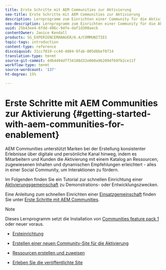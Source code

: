 ```yaml
---
title: Erste Schritte mit AEM Communities zur Aktivierung
seo-title: Erste Schritte mit AEM Communities zur Aktivierung
description: Lernprogramm zum Einrichten einer Community für die Aktivierung
seo-description: Lernprogramm zum Einrichten einer Community für die Aktivierung
uuid: 25b43ee4-6fdd-496c-94fe-daf1d300aecb
contentOwner: Janice Kendall
products: SG_EXPERIENCEMANAGER/6.4/COMMUNITIES
topic-tags: introduction
content-type: reference
discoiquuid: 31cc7819-cc4d-4804-9fab-005d8bef0714
translation-type: tm+mt
source-git-commit: 4d64494dff34108d32e060a96209df697b2ce11f
workflow-type: tm+mt
source-wordcount: '137'
ht-degree: 15%

---
```



# Erste Schritte mit AEM Communities zur Aktivierung  {#getting-started-with-aem-communities-for-enablement}

AEM Communities unterstützt Marken bei der Erstellung konsistenter Erlebnisse über digitale und persönliche Kanal hinweg, indem es Mitarbeitern und Kunden die Aktivierung mit einem Katalog an Ressourcen, zugewiesenen Inhalten und dynamischen Empfehlungen erleichtert - alles in einer Social Community, um Interaktionen zu fördern.

Im Folgenden finden Sie ein Tutorial zur schnellen Einrichtung einer [Aktivierungsgemeinschaft](overview.md#enablement-community) zu Demonstrations- oder Entwicklungszwecken.

Eine Anleitung zum schnellen Einrichten einer [Einsatzgemeinschaft](overview.md#engagement-community) finden Sie unter [Erste Schritte mit AEM Communities](getting-started.md).

>[!NOTE]
>
>Dieses Lernprogramm setzt die Installation von [Communities feature pack 1](deploy-communities.md#latestfeaturepack) oder neuer voraus.

* [Ersteinrichtung](enablement-setup.md)

* [Erstellen einer neuen Community-Site für die Aktivierung](enablement-create-site.md)

* [Ressourcen erstellen und zuweisen](resource.md)

* [Erleben Sie die veröffentlichte Site](enablement-published-site.md)

